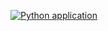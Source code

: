 [![Python application](https://github.com/MrTangoo/i450MaximeValentin/actions/workflows/python-app.yml/badge.svg)](https://github.com/MrTangoo/i450MaximeValentin/actions/workflows/python-app.yml)
